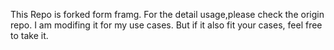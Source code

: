 This Repo is forked form framg. For the detail usage,please check the origin repo.
I am modifing it for my use cases. But if it also fit your cases, feel free to take it.
